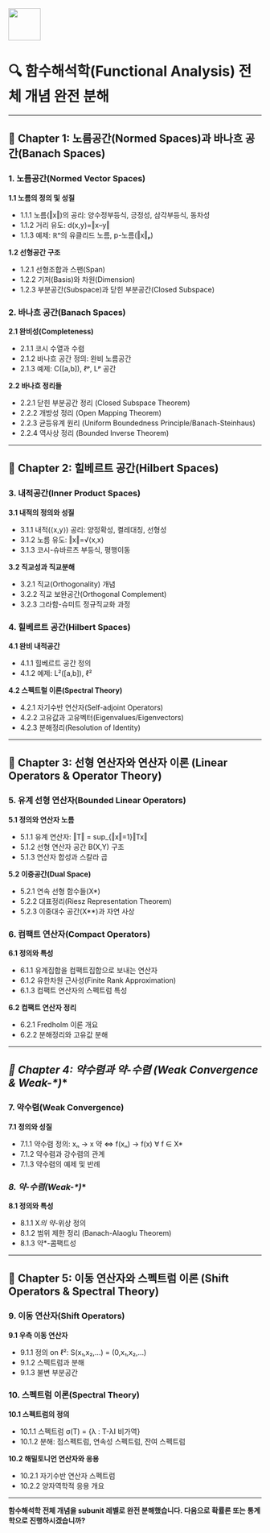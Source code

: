 <img src="https://r2cdn.perplexity.ai/pplx-full-logo-primary-dark%402x.png" style="height:64px;margin-right:32px"/>

# **🔍 함수해석학(Functional Analysis) 전체 개념 완전 분해**


***

## **📌 Chapter 1: 노름공간(Normed Spaces)과 바나흐 공간(Banach Spaces)**

### **1. 노름공간(Normed Vector Spaces)**

**1.1 노름의 정의 및 성질**

- 1.1.1 노름(‖x‖)의 공리: 양수정부등식, 긍정성, 삼각부등식, 동차성
- 1.1.2 거리 유도: d(x,y)=‖x–y‖
- 1.1.3 예제: ℝⁿ의 유클리드 노름, p-노름(‖x‖ₚ)

**1.2 선형공간 구조**

- 1.2.1 선형조합과 스팬(Span)
- 1.2.2 기저(Basis)와 차원(Dimension)
- 1.2.3 부분공간(Subspace)과 닫힌 부분공간(Closed Subspace)


### **2. 바나흐 공간(Banach Spaces)**

**2.1 완비성(Completeness)**

- 2.1.1 코시 수열과 수렴
- 2.1.2 바나흐 공간 정의: 완비 노름공간
- 2.1.3 예제: C([a,b]), ℓᵖ, Lᵖ 공간

**2.2 바나흐 정리들**

- 2.2.1 닫힌 부분공간 정리 (Closed Subspace Theorem)
- 2.2.2 개방성 정리 (Open Mapping Theorem)
- 2.2.3 균등유계 원리 (Uniform Boundedness Principle/Banach-Steinhaus)
- 2.2.4 역사상 정리 (Bounded Inverse Theorem)

***

## **📌 Chapter 2: 힐베르트 공간(Hilbert Spaces)**

### **3. 내적공간(Inner Product Spaces)**

**3.1 내적의 정의와 성질**

- 3.1.1 내적(⟨x,y⟩) 공리: 양정확성, 켤레대칭, 선형성
- 3.1.2 노름 유도: ‖x‖=√⟨x,x⟩
- 3.1.3 코시-슈바르츠 부등식, 평행이동

**3.2 직교성과 직교분해**

- 3.2.1 직교(Orthogonality) 개념
- 3.2.2 직교 보완공간(Orthogonal Complement)
- 3.2.3 그라함-슈미트 정규직교화 과정


### **4. 힐베르트 공간(Hilbert Spaces)**

**4.1 완비 내적공간**

- 4.1.1 힐베르트 공간 정의
- 4.1.2 예제: L²([a,b]), ℓ²

**4.2 스펙트럴 이론(Spectral Theory)**

- 4.2.1 자기수반 연산자(Self-adjoint Operators)
- 4.2.2 고유값과 고유벡터(Eigenvalues/Eigenvectors)
- 4.2.3 분해정리(Resolution of Identity)

***

## **📌 Chapter 3: 선형 연산자와 연산자 이론 (Linear Operators \& Operator Theory)**

### **5. 유계 선형 연산자(Bounded Linear Operators)**

**5.1 정의와 연산자 노름**

- 5.1.1 유계 연산자: ‖T‖ = sup_{‖x‖=1}‖Tx‖
- 5.1.2 선형 연산자 공간 B(X,Y) 구조
- 5.1.3 연산자 합성과 스칼라 곱

**5.2 이중공간(Dual Space)**

- 5.2.1 연속 선형 함수들(X*)
- 5.2.2 대표정리(Riesz Representation Theorem)
- 5.2.3 이중대수 공간(X**)과 자연 사상


### **6. 컴팩트 연산자(Compact Operators)**

**6.1 정의와 특성**

- 6.1.1 유계집합을 컴팩트집합으로 보내는 연산자
- 6.1.2 유한차원 근사성(Finite Rank Approximation)
- 6.1.3 컴팩트 연산자의 스펙트럼 특성

**6.2 컴팩트 연산자 정리**

- 6.2.1 Fredholm 이론 개요
- 6.2.2 분해정리와 고유값 분해

***

## **📌 Chapter 4: 약수렴과 약*-수렴 (Weak Convergence \& Weak-*)**

### **7. 약수렴(Weak Convergence)**

**7.1 정의와 성질**

- 7.1.1 약수렴 정의: xₙ → x 약 ⇔ f(xₙ) → f(x) ∀ f ∈ X*
- 7.1.2 약수렴과 강수렴의 관계
- 7.1.3 약수렴의 예제 및 반례


### **8. 약*-수렴(Weak-*)**

**8.1 정의와 특성**

- 8.1.1 X*의 약*-위상 정의
- 8.1.2 범위 제한 정리 (Banach-Alaoglu Theorem)
- 8.1.3 약*-콤팩트성

***

## **📌 Chapter 5: 이동 연산자와 스펙트럼 이론 (Shift Operators \& Spectral Theory)**

### **9. 이동 연산자(Shift Operators)**

**9.1 우측 이동 연산자**

- 9.1.1 정의 on ℓ²: S(x₁,x₂,…) = (0,x₁,x₂,…)
- 9.1.2 스펙트럼과 분해
- 9.1.3 불변 부분공간


### **10. 스펙트럼 이론(Spectral Theory)**

**10.1 스펙트럼의 정의**

- 10.1.1 스펙트럼 σ(T) = {λ : T-λI 비가역}
- 10.1.2 분해: 점스펙트럼, 연속성 스펙트럼, 잔여 스펙트럼

**10.2 해밀토니언 연산자와 응용**

- 10.2.1 자기수반 연산자 스펙트럼
- 10.2.2 양자역학적 응용 개요

***

**함수해석학 전체 개념을 subunit 레벨로 완전 분해했습니다. 다음으로 확률론 또는 통계학으로 진행하시겠습니까?**

